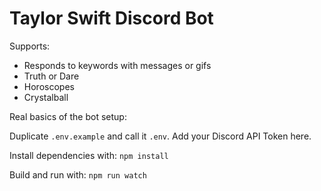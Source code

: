 # Taylor Swift Discord Bot

Supports:

- Responds to keywords with messages or gifs
- Truth or Dare
- Horoscopes
- Crystalball

Real basics of the bot setup:

Duplicate `.env.example` and call it `.env`. Add your Discord API Token here.

Install dependencies with:
`npm install`

Build and run with:
`npm run watch`
